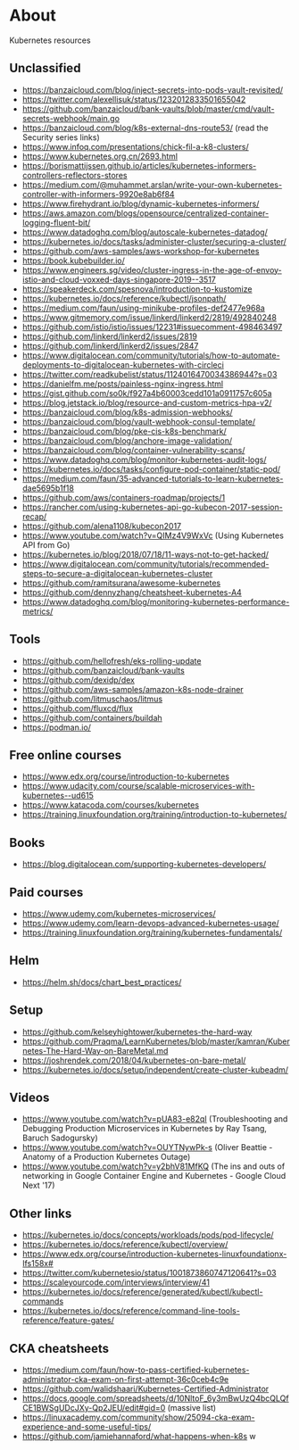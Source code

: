# About

Kubernetes resources

## Unclassified

- https://banzaicloud.com/blog/inject-secrets-into-pods-vault-revisited/
- https://twitter.com/alexellisuk/status/1232012833501655042
- https://github.com/banzaicloud/bank-vaults/blob/master/cmd/vault-secrets-webhook/main.go
- https://banzaicloud.com/blog/k8s-external-dns-route53/ (read the Security series links)
- https://www.infoq.com/presentations/chick-fil-a-k8-clusters/
- https://www.kubernetes.org.cn/2693.html
- https://borismattijssen.github.io/articles/kubernetes-informers-controllers-reflectors-stores
- https://medium.com/@muhammet.arslan/write-your-own-kubernetes-controller-with-informers-9920e8ab6f84
- https://www.firehydrant.io/blog/dynamic-kubernetes-informers/
- https://aws.amazon.com/blogs/opensource/centralized-container-logging-fluent-bit/
- https://www.datadoghq.com/blog/autoscale-kubernetes-datadog/
- https://kubernetes.io/docs/tasks/administer-cluster/securing-a-cluster/
- https://github.com/aws-samples/aws-workshop-for-kubernetes
- https://book.kubebuilder.io/
- https://www.engineers.sg/video/cluster-ingress-in-the-age-of-envoy-istio-and-cloud-voxxed-days-singapore-2019--3517
- https://speakerdeck.com/spesnova/introduction-to-kustomize
- https://kubernetes.io/docs/reference/kubectl/jsonpath/
- https://medium.com/faun/using-minikube-profiles-def2477e968a
- https://www.gitmemory.com/issue/linkerd/linkerd2/2819/492840248
- https://github.com/istio/istio/issues/12231#issuecomment-498463497
- https://github.com/linkerd/linkerd2/issues/2819
- https://github.com/linkerd/linkerd2/issues/2847
- https://www.digitalocean.com/community/tutorials/how-to-automate-deployments-to-digitalocean-kubernetes-with-circleci
- https://twitter.com/readkubelist/status/1124016470034386944?s=03
- https://danielfm.me/posts/painless-nginx-ingress.html
- https://gist.github.com/so0k/f927a4b60003cedd101a0911757c605a
- https://blog.jetstack.io/blog/resource-and-custom-metrics-hpa-v2/
- https://banzaicloud.com/blog/k8s-admission-webhooks/
- https://banzaicloud.com/blog/vault-webhook-consul-template/
- https://banzaicloud.com/blog/pke-cis-k8s-benchmark/
- https://banzaicloud.com/blog/anchore-image-validation/
- https://banzaicloud.com/blog/container-vulnerability-scans/
- https://www.datadoghq.com/blog/monitor-kubernetes-audit-logs/
- https://kubernetes.io/docs/tasks/configure-pod-container/static-pod/
- https://medium.com/faun/35-advanced-tutorials-to-learn-kubernetes-dae5695b1f18
- https://github.com/aws/containers-roadmap/projects/1
- https://rancher.com/using-kubernetes-api-go-kubecon-2017-session-recap/
- https://github.com/alena1108/kubecon2017
- https://www.youtube.com/watch?v=QIMz4V9WxVc (Using Kubernetes API from Go)
- https://kubernetes.io/blog/2018/07/18/11-ways-not-to-get-hacked/
- https://www.digitalocean.com/community/tutorials/recommended-steps-to-secure-a-digitalocean-kubernetes-cluster
- https://github.com/ramitsurana/awesome-kubernetes
- https://github.com/dennyzhang/cheatsheet-kubernetes-A4
- https://www.datadoghq.com/blog/monitoring-kubernetes-performance-metrics/


## Tools

- https://github.com/hellofresh/eks-rolling-update
- https://github.com/banzaicloud/bank-vaults
- https://github.com/dexidp/dex
- https://github.com/aws-samples/amazon-k8s-node-drainer
- https://github.com/litmuschaos/litmus
- https://github.com/fluxcd/flux
- https://github.com/containers/buildah
- https://podman.io/


## Free online courses

- https://www.edx.org/course/introduction-to-kubernetes
- https://www.udacity.com/course/scalable-microservices-with-kubernetes--ud615
- https://www.katacoda.com/courses/kubernetes
- https://training.linuxfoundation.org/training/introduction-to-kubernetes/


## Books

- https://blog.digitalocean.com/supporting-kubernetes-developers/


## Paid courses

- https://www.udemy.com/kubernetes-microservices/
- https://www.udemy.com/learn-devops-advanced-kubernetes-usage/
- https://training.linuxfoundation.org/training/kubernetes-fundamentals/


## Helm

- https://helm.sh/docs/chart_best_practices/


## Setup

- https://github.com/kelseyhightower/kubernetes-the-hard-way
- https://github.com/Praqma/LearnKubernetes/blob/master/kamran/Kubernetes-The-Hard-Way-on-BareMetal.md
- https://joshrendek.com/2018/04/kubernetes-on-bare-metal/
- https://kubernetes.io/docs/setup/independent/create-cluster-kubeadm/


## Videos

- https://www.youtube.com/watch?v=pUA83-e82qI (Troubleshooting and Debugging Production Microservices in Kubernetes by Ray Tsang, Baruch Sadogursky)
- https://www.youtube.com/watch?v=OUYTNywPk-s (Oliver Beattie - Anatomy of a Production Kubernetes Outage)
- https://www.youtube.com/watch?v=y2bhV81MfKQ (The ins and outs of networking in Google Container Engine and Kubernetes - Google Cloud Next '17)


## Other links

- https://kubernetes.io/docs/concepts/workloads/pods/pod-lifecycle/
- https://kubernetes.io/docs/reference/kubectl/overview/
- https://www.edx.org/course/introduction-kubernetes-linuxfoundationx-lfs158x#
- https://twitter.com/kubernetesio/status/1001873860747120641?s=03
- https://scaleyourcode.com/interviews/interview/41
- https://kubernetes.io/docs/reference/generated/kubectl/kubectl-commands
- https://kubernetes.io/docs/reference/command-line-tools-reference/feature-gates/


## CKA cheatsheets

- https://medium.com/faun/how-to-pass-certified-kubernetes-administrator-cka-exam-on-first-attempt-36c0ceb4c9e
- https://github.com/walidshaari/Kubernetes-Certified-Administrator
- https://docs.google.com/spreadsheets/d/10NltoF_6y3mBwUzQ4bcQLQfCE1BWSgUDcJXy-Qp2JEU/edit#gid=0 (massive list)
- https://linuxacademy.com/community/show/25094-cka-exam-experience-and-some-useful-tips/
- https://github.com/jamiehannaford/what-happens-when-k8s
w
